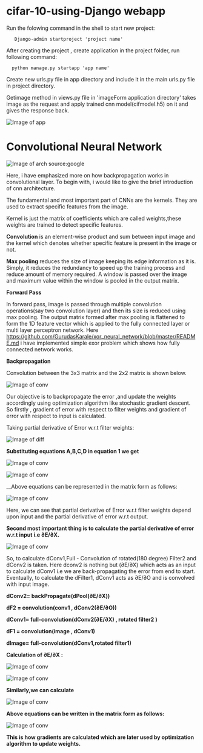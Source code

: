 # cifar-10-using-Django webapp
 
Run the folowing command in the shell to start new project:
       
       Django-admin startproject 'project name'

After creating the project , create application in the project folder, run following command:
      
      python manage.py startapp 'app name'

Create new urls.py file in app directory and include it in the main urls.py file in project directory.

Getimage method in views.py file in 'imageForm application directory' takes image as the request and apply trained cnn model(cifmodel.h5) on it and gives the response back.

![Image of app](https://github.com/GurudasKarale/cifar-10-using-Django/blob/master/img/imgapp.PNG)


# Convolutional Neural Network


![Image of arch](https://github.com/GurudasKarale/cifar-10-using-Django/blob/master/img/arch.jpg)
                                            source:google
                                            
Here, i have emphasized more on how backpropagation works in convolutional layer.
To begin with, i would like to give the brief introduction of cnn architecture.

The fundamental and most important part of CNNs are the kernels. They are used to extract specific features from the image.

Kernel is just the matrix of coefficients which are called weights,these weights are trained to detect specific features.

__Convolution__ is an element-wise product and sum between input image and the kernel which denotes whether specific feature is present in the image or not.

__Max pooling__ reduces the size of image keeping its edge information as it is. Simply, it reduces the redundancy to speed  up the training process and reduce amount of memory required. A window is passed over the image and maximum value within the window is pooled in the output matrix.  

__Forward Pass__

In forward pass, image is passed through multiple convolution operations(say two convolution layer) and then its size is reduced using max pooling.
The output matrix formed after max pooling is flattened to form the 1D feature vector which is applied to the fully connected layer or multi layer perceptron network.
Here https://github.com/GurudasKarale/xor_neural_network/blob/master/README.md i have implemented simple exor problem which shows how fully connected network works.

__Backpropagation__

Convolution between the 3x3 matrix and the 2x2 matrix is shown below.

![Image of conv](https://github.com/GurudasKarale/cifar-10-using-Django/blob/master/img/1conv.PNG)

Our objective is to backpropagate the error ,and update the weights accordingly using optimization algorithm like stochastic gradient descent. So firstly , gradient of error with respect to filter weights and gradient of error with respect to input is calculated.

Taking partial derivative of Error w.r.t filter weights:

![Image of diff](https://github.com/GurudasKarale/cifar-10-using-Django/blob/master/img/2df.PNG)

__Substituting  equations A,B,C,D in equation 1 we get__

![Image of conv](https://github.com/GurudasKarale/cifar-10-using-Django/blob/master/img/3dodf.PNG)

![Image of conv](https://github.com/GurudasKarale/cifar-10-using-Django/blob/master/img/4dedfX.PNG)

__Above equations can be represented in the matrix form as follows:

![Image of conv](https://github.com/GurudasKarale/cifar-10-using-Django/blob/master/img/5Matrix.PNG)

Here, we can see that partial derivative of Error w.r.t filter weights depend upon input and the partial derivative of error  w.r.t output.

__Second most important thing is to calculate the partial derivative of error w.r.t input i.e ∂E/∂X.__

![Image of conv](https://github.com/GurudasKarale/cifar-10-using-Django/blob/master/img/7fully.PNG)

So, to calculate dConv1,Full - Convolution of rotated(180 degree) Filter2 and dConv2 is taken.
Here dconv2 is nothing but (∂E/∂X) which acts as an input to calculate dConv1 i.e we are back-propagating the error from end to start.
Eventually, to calculate the dFilter1, dConv1 acts as ∂E/∂O and is convolved with input image.

__dConv2= backPropagate(dPool(∂E/∂X))__

__dF2 = convolution(conv1 , dConv2(∂E/∂O))__ 

__dConv1= full-convolution(dConv2(∂E/∂X)  ,  rotated filter2 )__

__dF1 = convolution(image , dConv1)__

__dImage=  full-convolution(dConv1,rotated filter1)__

 __Calculation of ∂E/∂X  :__
 
 ![Image of conv](https://github.com/GurudasKarale/cifar-10-using-Django/blob/master/img/8dedx.PNG)
 
 ![Image of conv](https://github.com/GurudasKarale/cifar-10-using-Django/blob/master/img/9.PNG)
 
 __Similarly,we can calculate__
 
 ![Image of conv](https://github.com/GurudasKarale/cifar-10-using-Django/blob/master/img/10.PNG)
 
 __Above equations can be written in the matrix form as follows:__
 
 ![Image of conv](https://github.com/GurudasKarale/cifar-10-using-Django/blob/master/img/11.PNG)
 
 __This is how gradients are calculated which are later used by optimization algorithm to update weights.__

